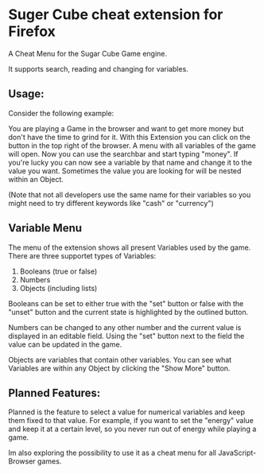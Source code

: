 # Suger Cube cheat extension for Firefox
A Cheat Menu for the Sugar Cube Game engine.

It supports search, reading and changing for variables.
## Usage:
Consider the following example: 

You are playing a Game in the browser and want to get more money but don't have the time to grind for it.
With this Extension you can click on the button in the top right of the browser. A menu with all variables of the game will open.
Now you can use the searchbar and start typing "money".
If you're lucky you can now see a variable by that name and change it to the value you want. Sometimes the value you are looking for will be nested within an Object.

(Note that not all developers use the same name for their variables so you might need to try different keywords like "cash" or "currency")

## Variable Menu
The menu of the extension shows all present Variables used by the game. 
There are three supportet types of Variables: 
1. Booleans (true or false)
2. Numbers
3. Objects (including lists)

Booleans can be set to either true with the "set" button or false with the "unset" button and the current state is highlighted by the outlined button.

Numbers can be changed to any other number and the current value is displayed in an editable field. Using the "set" button next to the field the value can be updated in the game.

Objects are variables that contain other variables. You can see what Variables are within any Object by clicking the "Show More" button.





## Planned Features:

Planned is the feature to select a value for numerical variables and keep them fixed to that value.
For example, if you want to set the "energy" value and keep it at a certain level, so you never run out of energy while playing a game.

Im also exploring the possibility to use it as a cheat menu for all JavaScript-Browser games.
